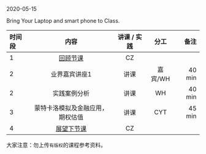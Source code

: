  

2020-05-15

Bring Your Laptop and smart phone to Class. 


|  时间段  |  内容    | 讲课 / 实践     |  分工  |备注       |
| :---    |   :----:    |   :----:    |    :----:    |       ---: |
|    1    | [回顾节课](../WW12/WW12-Plan.md)    |  CZ   |        |        |
|    2    |  业界嘉宾讲座1     |  讲课 |      嘉宾/WH      |   40 min    |
|    2    |  实践案例分析     |  讲课 |      WH      |   40 min    |
|    3    |  蒙特卡洛模拟及金融应用，期权估值     |    讲课     |    CYT    |   45 min  |
|    4    | [展望下节课](../WW14/WW14-Plan.md)     |  CZ   |      |        | 



大家注意：勿上传``有版权``的课程参考资料。
